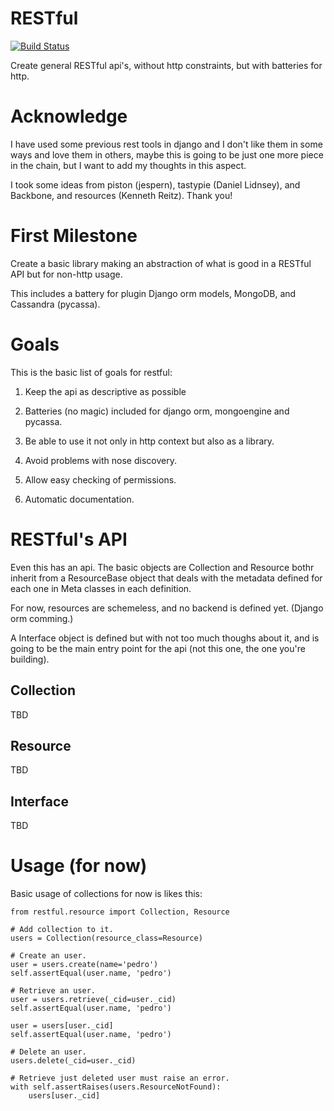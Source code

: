 
RESTful
=======

[![Build Status](https://travis-ci.org/jorgeecardona/restful.png)](https://travis-ci.org/jorgeecardona/restful)

Create general RESTful api's, without http constraints, but with batteries for http.

Acknowledge
===========

I have used some previous rest tools in django and I don't like them in some ways and love them in others, maybe this is going to be just one more piece in the chain, but I want to add my thoughts in this aspect.

I took some ideas from piston (jespern), tastypie (Daniel Lidnsey), and Backbone, and resources (Kenneth Reitz). Thank you!


First Milestone
===============

Create a basic library making an abstraction of what is good in a RESTful API but 
for non-http usage.

This includes a battery for plugin Django orm models, MongoDB, and Cassandra (pycassa).

Goals
=====

This is the basic list of goals for restful:

1) Keep the api as descriptive as possible

2) Batteries (no magic) included for django orm, mongoengine and pycassa.

3) Be able to use it not only in http context but also as a library.

4) Avoid problems with nose discovery.

5) Allow easy checking of permissions.

6) Automatic documentation.


RESTful's API
=============

Even this has an api. The basic objects are Collection and Resource bothr inherit from
a ResourceBase object that deals with the metadata defined for each one in Meta classes
in each definition.

For now, resources are schemeless, and no backend is defined yet. (Django orm comming.)

A Interface object is defined but with not too much thoughs about it, and is going to be
the main entry point for the api (not this one, the one you're building).

Collection
----------

TBD

Resource
--------

TBD

Interface
---------

TBD


Usage (for now)
===============

Basic usage of collections for now is likes this:

    from restful.resource import Collection, Resource

    # Add collection to it.
    users = Collection(resource_class=Resource)

    # Create an user.
    user = users.create(name='pedro')
    self.assertEqual(user.name, 'pedro')

    # Retrieve an user.
    user = users.retrieve(_cid=user._cid)    
    self.assertEqual(user.name, 'pedro')
    
    user = users[user._cid]
    self.assertEqual(user.name, 'pedro')

    # Delete an user.
    users.delete(_cid=user._cid)

    # Retrieve just deleted user must raise an error.
    with self.assertRaises(users.ResourceNotFound):
        users[user._cid]
